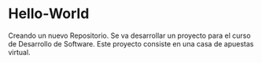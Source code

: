 # Hello-World
Creando un nuevo Repositorio.
Se va desarrollar un proyecto para el curso de Desarrollo de Software.
Este proyecto consiste en una casa de apuestas virtual.

